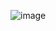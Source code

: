 ![image](https://user-images.githubusercontent.com/106033915/188749161-23c96606-a465-4808-a7f6-cdaf824dcf1c.png)
